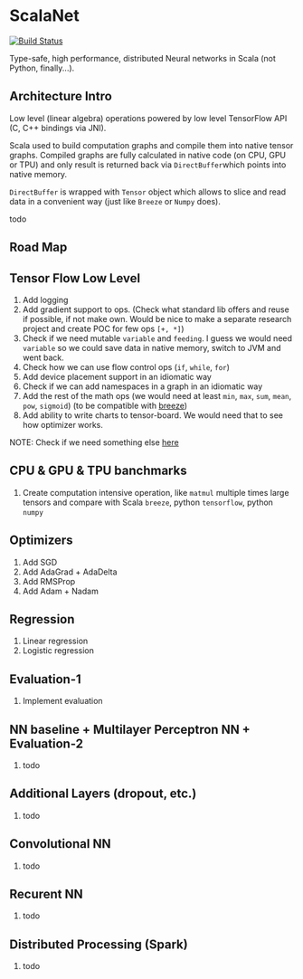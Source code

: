 # ScalaNet

[![Build Status](https://travis-ci.org/pashashiz/scanet3.svg?branch=master)](https://travis-ci.org/pashashiz/scanet3)


Type-safe, high performance, distributed Neural networks in Scala (not Python, finally...).

## Architecture Intro

Low level (linear algebra) operations powered by low level TensorFlow API (C, C++ bindings via JNI). 

Scala used to build computation graphs and compile them into native tensor graphs.
Compiled graphs are fully calculated in native code (on CPU, GPU or TPU) 
and only result is returned back via `DirectBuffer`which points into native memory. 

`DirectBuffer` is wrapped with `Tensor` object which allows 
to slice and read data in a convenient way (just like `Breeze` or `Numpy` does).

todo

## Road Map

## Tensor Flow Low Level
1. Add logging
2. Add gradient support to ops.
   (Check what standard lib offers and reuse if possible, if not make own.
   Would be nice to make a separate research project and create POC for few ops `[+, *]`)
3. Check if we need mutable `variable` and `feeding`. 
   I guess we would need `variable` so we could save data in native memory, switch to JVM and went back.
4. Check how we can use flow control ops (`if`, `while`, `for`)
5. Add device placement support in an idiomatic way
6. Check if we can add namespaces in a graph in an idiomatic way
7. Add the rest of the math ops (we would need at least `min`, `max`, `sum`, `mean`, `pow`, `sigmoid`)
  (to be compatible with [breeze](https://github.com/scalanlp/breeze/wiki/Linear-Algebra-Cheat-Sheet))
8. Add ability to write charts to tensor-board. We would need that to see how optimizer works.

NOTE: Check if we need something else [here](https://github.com/tensorflow/docs/blob/master/site/en/r1/guide/extend/bindings.md)

## CPU & GPU & TPU banchmarks
1. Create computation intensive operation, like `matmul` multiple times large tensors
   and compare with Scala `breeze`, python `tensorflow`, python `numpy`

## Optimizers
1. Add SGD
2. Add AdaGrad + AdaDelta
4. Add RMSProp
5. Add Adam + Nadam

## Regression
1. Linear regression
2. Logistic regression

## Evaluation-1
1. Implement evaluation 

## NN baseline + Multilayer Perceptron NN + Evaluation-2
1. todo

## Additional Layers (dropout, etc.)
1. todo

## Convolutional NN
1. todo

## Recurent NN
1. todo

## Distributed Processing (Spark)
1. todo



